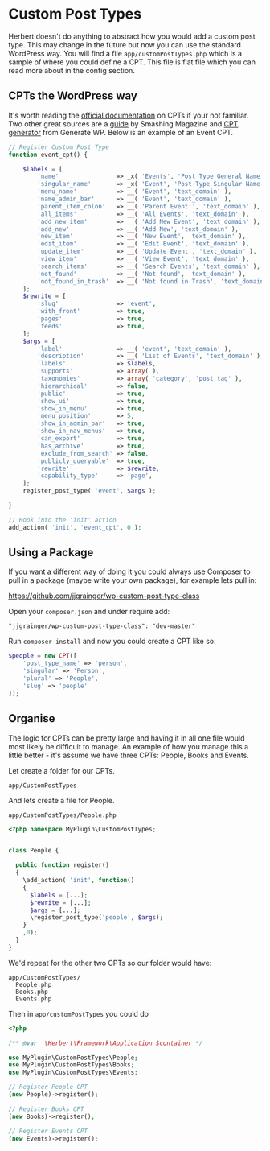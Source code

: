 # Custom Post Types

Herbert doesn't do anything to abstract how you would add a custom post type. This may change in the future but now you can use the standard WordPress way. You will find a file `app/customPostTypes.php` which is a sample of where you could define a CPT. This file is flat file which you can read more about in the config section.

## CPTs the WordPress way

It's worth reading the [official documentation](https://codex.wordpress.org/Post_Types) on CPTs if your not familiar. Two other great sources are a [guide](http://www.smashingmagazine.com/2012/11/08/complete-guide-custom-post-types/) by Smashing Magazine and [CPT generator](http://generatewp.com/post-type/) from Generate WP. Below is an example of an Event CPT.


``` php
// Register Custom Post Type
function event_cpt() {

    $labels = [
        'name'                => _x( 'Events', 'Post Type General Name', 'text_domain' ),
        'singular_name'       => _x( 'Event', 'Post Type Singular Name', 'text_domain' ),
        'menu_name'           => __( 'Event', 'text_domain' ),
        'name_admin_bar'      => __( 'Event', 'text_domain' ),
        'parent_item_colon'   => __( 'Parent Event:', 'text_domain' ),
        'all_items'           => __( 'All Events', 'text_domain' ),
        'add_new_item'        => __( 'Add New Event', 'text_domain' ),
        'add_new'             => __( 'Add New', 'text_domain' ),
        'new_item'            => __( 'New Event', 'text_domain' ),
        'edit_item'           => __( 'Edit Event', 'text_domain' ),
        'update_item'         => __( 'Update Event', 'text_domain' ),
        'view_item'           => __( 'View Event', 'text_domain' ),
        'search_items'        => __( 'Search Events', 'text_domain' ),
        'not_found'           => __( 'Not found', 'text_domain' ),
        'not_found_in_trash'  => __( 'Not found in Trash', 'text_domain' ),
    ];
    $rewrite = [
        'slug'                => 'event',
        'with_front'          => true,
        'pages'               => true,
        'feeds'               => true,
    ];
    $args = [
        'label'               => __( 'event', 'text_domain' ),
        'description'         => __( 'List of Events', 'text_domain' ),
        'labels'              => $labels,
        'supports'            => array( ),
        'taxonomies'          => array( 'category', 'post_tag' ),
        'hierarchical'        => false,
        'public'              => true,
        'show_ui'             => true,
        'show_in_menu'        => true,
        'menu_position'       => 5,
        'show_in_admin_bar'   => true,
        'show_in_nav_menus'   => true,
        'can_export'          => true,
        'has_archive'         => true,
        'exclude_from_search' => false,
        'publicly_queryable'  => true,
        'rewrite'             => $rewrite,
        'capability_type'     => 'page',
    ];
    register_post_type( 'event', $args );

}

// Hook into the 'init' action
add_action( 'init', 'event_cpt', 0 );
```

## Using a Package

If you want a different way of doing it you could always use Composer to pull in a package (maybe write your own package), for example lets pull in:

https://github.com/jjgrainger/wp-custom-post-type-class

Open your `composer.json` and under require add:

```
"jjgrainger/wp-custom-post-type-class": "dev-master"
```

Run `composer install` and now you could create a CPT like so:

``` php
$people = new CPT([
    'post_type_name' => 'person',
    'singular' => 'Person',
    'plural' => 'People',
    'slug' => 'people'
]);
```

## Organise

The logic for CPTs can be pretty large and having it in all one file would most likely be difficult to manage. An example of how you manage this a little better - it's assume we have three CPTs: People, Books and Events.

Let create a folder for our CPTs.

```
app/CustomPostTypes
```

And lets create a file for People.

`app/CustomPostTypes/People.php`

``` php
<?php namespace MyPlugin\CustomPostTypes;


class People {

  public function register()
  {
    \add_action( 'init', function()
    {
      $labels = [...];
      $rewrite = [...];
      $args = [...];
      \register_post_type('people', $args);
    }
    ,0);
  }
}
```

We'd repeat for the other two CPTs so our folder would have:

```
app/CustomPostTypes/
  People.php
  Books.php
  Events.php
```
Then in `app/customPostTypes` you could do

``` php
<?php

/** @var  \Herbert\Framework\Application $container */

use MyPlugin\CustomPostTypes\People;
use MyPlugin\CustomPostTypes\Books;
use MyPlugin\CustomPostTypes\Events;

// Register People CPT
(new People)->register();

// Register Books CPT
(new Books)->register();

// Register Events CPT
(new Events)->register();

```

